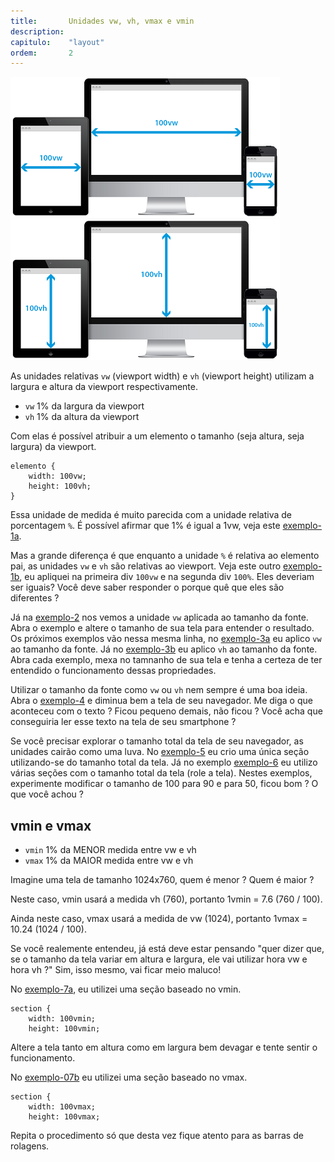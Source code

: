 ```yaml
---
title:       Unidades vw, vh, vmax e vmin
description:
capitulo:    "layout"
ordem:       2
---
```


![](imagen1-vw.png)
![](imagen2-vh.png)

As unidades relativas `vw` (viewport width) e `vh` (viewport height) utilizam a largura e altura da viewport respectivamente.

- `vw` 1% da largura da viewport
- `vh` 1% da altura da viewport

Com elas é possível atribuir a um elemento o tamanho (seja altura, seja largura) da viewport.

    elemento {
        width: 100vw;
        height: 100vh;
    }

Essa unidade de medida é muito parecida com a unidade relativa de porcentagem `%`. É possível afirmar que 1% é igual a
1vw, veja este [exemplo-1a](01a.html).

Mas a grande diferença é que enquanto a unidade `%` é relativa ao elemento pai, as unidades `vw` e `vh` são relativas ao
viewport. Veja este outro [exemplo-1b](01b.html), eu apliquei na primeira div `100vw` e na segunda div `100%`. Eles
deveriam ser iguais? Você deve saber responder o porque quê que eles são diferentes ?

Já na [exemplo-2](02.html) nos vemos a unidade `vw` aplicada ao tamanho da fonte. Abra o exemplo e altere o tamanho
de sua tela para entender o resultado. Os próximos exemplos vão nessa mesma linha, no [exemplo-3a](03a.html) eu aplico
`vw` ao tamanho da fonte. Já no [exemplo-3b](03b.html) eu aplico `vh` ao tamanho da fonte. Abra cada exemplo, mexa no
tamnanho de sua tela e tenha a certeza de ter entendido o funcionamento dessas propriedades.

Utilizar o tamanho da fonte como `vw` ou `vh` nem sempre é uma boa ideia. Abra o [exemplo-4](04.html) e diminua bem a
tela de seu navegador. Me diga o que aconteceu com o texto ? Ficou pequeno demais, não ficou ? Você acha que conseguiria
ler esse texto na tela de seu smartphone ?

Se você precisar explorar o tamanho total da tela de seu navegador, as unidades cairão como uma luva. No [exemplo-5](05.html)
eu crio uma única seção utilizando-se do tamanho total da tela. Já no exemplo [exemplo-6](06.html) eu utilizo várias
seções com o tamanho total da tela (role a tela). Nestes exemplos, experimente modificar o tamanho de 100 para 90 e
para 50, ficou bom ? O que você achou ?



## vmin e vmax

- `vmin` 1% da MENOR medida entre vw e vh
- `vmax` 1% da MAIOR medida entre vw e vh

Imagine uma tela de tamanho 1024x760, quem é menor ? Quem é maior ?

Neste caso, vmin usará a medida vh (760), portanto 1vmin = 7.6 (760 / 100).

Ainda neste caso, vmax usará a medida de vw (1024), portanto 1vmax = 10.24 (1024 / 100).

Se você realemente entendeu, já está deve estar pensando "quer dizer que, se o tamanho da tela variar em altura e
largura, ele vai utilizar hora vw e hora vh ?" Sim, isso mesmo, vai ficar meio maluco!

No [exemplo-7a](07a.html), eu utilizei uma seção baseado no vmin.

    section {
        width: 100vmin;
        height: 100vmin;

Altere a tela tanto em altura como em largura bem devagar e tente sentir o funcionamento.

No [exemplo-07b](07b.html) eu utilizei uma seção baseado no vmax.

    section {
        width: 100vmax;
        height: 100vmax;

Repita o procedimento só que desta vez fique atento para as barras de rolagens.

<!--
https://www.webpagefx.com/blog/web-design/responsive-background-image/
-->




